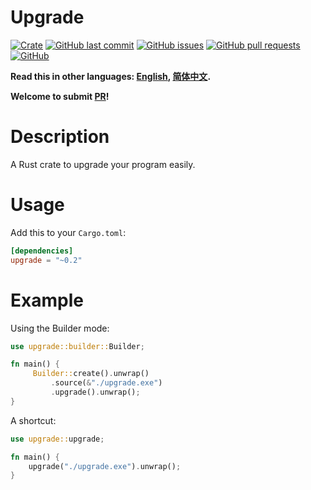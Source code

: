 # Upgrade

[![Crate](https://img.shields.io/crates/v/upgrade.svg)](https://crates.io/crates/upgrade)
[![GitHub last commit](https://img.shields.io/github/last-commit/xuxiaocheng0201/upgrade)](https://github.com/xuxiaocheng0201/upgrade/commits/master)
[![GitHub issues](https://img.shields.io/github/issues-raw/xuxiaocheng0201/upgrade)](https://github.com/xuxiaocheng0201/upgrade/issues)
[![GitHub pull requests](https://img.shields.io/github/issues-pr/xuxiaocheng0201/upgrade)](https://github.com/xuxiaocheng0201/upgrade/pulls)
[![GitHub](https://img.shields.io/github/license/xuxiaocheng0201/upgrade)](https://github.com/xuxiaocheng0201/upgrade/blob/master/LICENSE)

**Read this in other languages: [English](README.md), [简体中文](README_zh.md).**

**Welcome to submit [PR](https://github.com/xuxiaocheng0201/variable-len-reader/pulls)!**

# Description

A Rust crate to upgrade your program easily.


# Usage

Add this to your `Cargo.toml`:

```toml
[dependencies]
upgrade = "~0.2"
```


# Example

Using the Builder mode:

```rust
use upgrade::builder::Builder;

fn main() {
     Builder::create().unwrap()
         .source(&"./upgrade.exe")
         .upgrade().unwrap();
}
```

A shortcut:

```rust
use upgrade::upgrade;

fn main() {
    upgrade("./upgrade.exe").unwrap();
}
```
